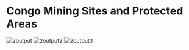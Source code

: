 # Congo Mining Sites and Protected Areas

![2output](https://user-images.githubusercontent.com/119822221/230161163-66a2283a-a482-41a7-b8b7-dd0f30d9cb47.png)
![2output2](https://user-images.githubusercontent.com/119822221/230161182-1e18600e-3011-4ba3-acfe-12abbd566b8d.png)
![2output3](https://user-images.githubusercontent.com/119822221/230161186-6a57e1c2-8cf0-4b1a-a111-ba03086d1d80.png)


